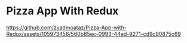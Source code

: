 # Pizza App With Redux

https://github.com/zyadmoataz/Pizza-App-with-Redux/assets/105973456/560b85ec-0993-44ed-9271-cd9c90875c69
